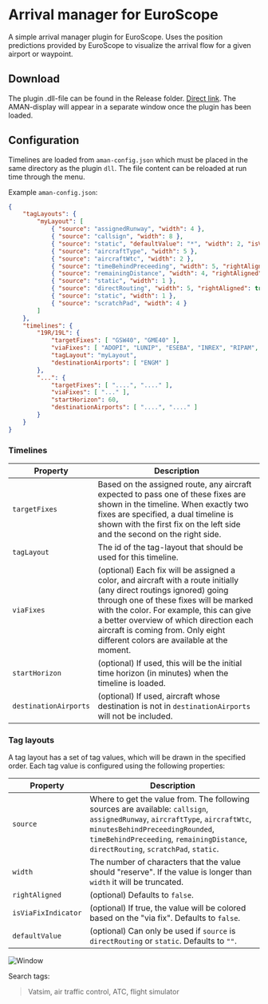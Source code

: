# Arrival manager for EuroScope 
A simple arrival manager plugin for EuroScope. Uses the position predictions provided by EuroScope to visualize the arrival flow for a given airport or waypoint.

## Download

The plugin .dll-file can be found in the Release folder. [Direct link](https://github.com/EvenAR/euroscope-aman/raw/master/Release/Aman.dll).
The AMAN-display will appear in a separate window once the plugin has been loaded. 

## Configuration

Timelines are loaded from `aman-config.json` which must be placed in the same directory as the plugin `dll`. The file content can be reloaded at run time through the menu. 

Example `aman-config.json`:

```json
{
    "tagLayouts": {
        "myLayout": [
            { "source": "assignedRunway", "width": 4 },
            { "source": "callsign", "width": 8 },
            { "source": "static", "defaultValue": "*", "width": 2, "isViaFixIndicator": true },
            { "source": "aircraftType", "width": 5 },
            { "source": "aircraftWtc", "width": 2 },
            { "source": "timeBehindPreceeding", "width": 5, "rightAligned": true },
            { "source": "remainingDistance", "width": 4, "rightAligned": true },
            { "source": "static", "width": 1 },
            { "source": "directRouting", "width": 5, "rightAligned": true, "defaultValue": "-----" },
            { "source": "static", "width": 1 },
            { "source": "scratchPad", "width": 4 }
        ]
    },
    "timelines": {
        "19R/19L": {
            "targetFixes": [ "GSW40", "GME40" ],
            "viaFixes": [ "ADOPI", "LUNIP", "ESEBA", "INREX", "RIPAM", "BELGU" ],
            "tagLayout": "myLayout",
            "destinationAirports": [ "ENGM" ]
        },
        "...": {
            "targetFixes": [ "....", "...." ],
            "viaFixes": [ "..." ],
            "startHorizon": 60,
            "destinationAirports": [ "....", "...." ]
        }
    }
}
```

### Timelines

| Property         | Description
|------------------|---------------
| `targetFixes`    | Based on the assigned route, any aircraft expected to pass one of these fixes are shown in the timeline. When exactly two fixes are specified, a dual timeline is shown with the first fix on the left side and the second on the right side.
| `tagLayout`      | The id of the tag-layout that should be used for this timeline.
| `viaFixes`       | (optional) Each fix will be assigned a color, and aircraft with a route initially (any direct routings ignored) going through one of these fixes will be marked with the color. For example, this can give a better overview of which direction each aircraft is coming from. Only eight different colors are available at the moment.
| `startHorizon`   | (optional) If used, this will be the initial time horizon (in minutes) when the timeline is loaded.
| `destinationAirports` | (optional) If used, aircraft whose destination is not in `destinationAirports` will not be included.

### Tag layouts

A tag layout has a set of tag values, which will be drawn in the specified order. Each tag value is configured using the following properties:

| Property            | Description
|---------------------|---------------
| `source`            | Where to get the value from. The following sources are available: `callsign`, `assignedRunway`, `aircraftType`, `aircraftWtc`, `minutesBehindPreceedingRounded`, `timeBehindPreceeding`, `remainingDistance`, `directRouting`, `scratchPad`, `static`.
| `width`             | The number of characters that the value should "reserve". If the value is longer than `width` it will be truncated.
| `rightAligned`      | (optional) Defaults to `false`.
| `isViaFixIndicator` | (optional) If true, the value will be colored based on the "via fix". Defaults to `false`.
| `defaultValue`      | (optional) Can only be used if `source` is `directRouting` or `static`. Defaults to `""`.


![Window](https://i.gyazo.com/52cf2fbc1d6eb48f4a77b71784e7c61f.png)

Search tags:
> Vatsim, air traffic control, ATC, flight simulator
